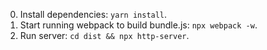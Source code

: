 0. Install dependencies: `yarn install`.
0. Start running webpack to build bundle.js: `npx webpack -w`.
0. Run server: `cd dist && npx http-server`.
